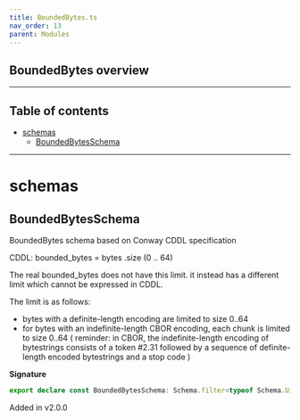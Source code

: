 ```yaml
---
title: BoundedBytes.ts
nav_order: 13
parent: Modules
---
```


## BoundedBytes overview

---

<h2 class="text-delta">Table of contents</h2>

- [schemas](#schemas)
  - [BoundedBytesSchema](#boundedbytesschema)

---

# schemas

## BoundedBytesSchema

BoundedBytes schema based on Conway CDDL specification

CDDL: bounded_bytes = bytes .size (0 .. 64)

The real bounded_bytes does not have this limit. it instead has
a different limit which cannot be expressed in CDDL.

The limit is as follows:

- bytes with a definite-length encoding are limited to size 0..64
- for bytes with an indefinite-length CBOR encoding, each chunk is
  limited to size 0..64
  ( reminder: in CBOR, the indefinite-length encoding of
  bytestrings consists of a token #2.31 followed by a sequence
  of definite-length encoded bytestrings and a stop code )

**Signature**

```ts
export declare const BoundedBytesSchema: Schema.filter<typeof Schema.Uint8ArrayFromSelf>
```

Added in v2.0.0
